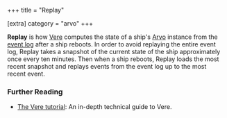 +++
title = "Replay"

[extra]
category = "arvo"
+++

**Replay** is how [Vere](/reference/glossary/vere) computes the state of a ship's [Arvo](/reference/glossary/arvo) instance from the [event log](/reference/glossary/eventlog) after a ship reboots. In order to avoid replaying the entire event log, Replay takes a snapshot of the current state of the ship approximately once every ten minutes. Then when a ship reboots, Replay loads the most recent snapshot and replays events from the event log up to the most recent event.

### Further Reading

- [The Vere tutorial](/reference/runtime/): An in-depth technical guide to Vere.
